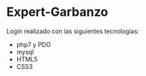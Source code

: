# Expert-Garbanzo
Login realizado con las siguientes tecnologias:
+ php7 y PDO
+ mysql
+ HTML5
+ CSS3